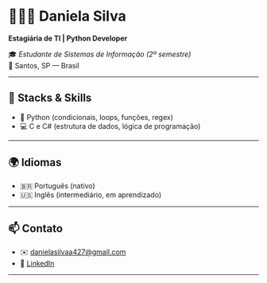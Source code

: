 # 👩🏻‍💻 Daniela Silva  
**Estagiária de TI | Python Developer**

🎓 *Estudante de Sistemas de Informação (2º semestre)*  
📍 Santos, SP — Brasil  

---

## 🚀 Stacks & Skills

- 🐍 Python (condicionais, loops, funções, regex)
- 💻 C e C# (estrutura de dados, lógica de programação)

---

## 🌍 Idiomas

- 🇧🇷 Português (nativo)  
- 🇺🇸 Inglês (intermediário, em aprendizado)

---

## 📫 Contato

- ✉️ danielasilvaa427@gmail.com  
- 💼 [LinkedIn](https://www.linkedin.com/in/daniela-da-silva-880b04293/)

---
